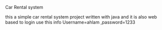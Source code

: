 Car Rental system

this a simple car rental system project written with java and it is also web based
 to login  use this info Username=ahlam ,password=1233
